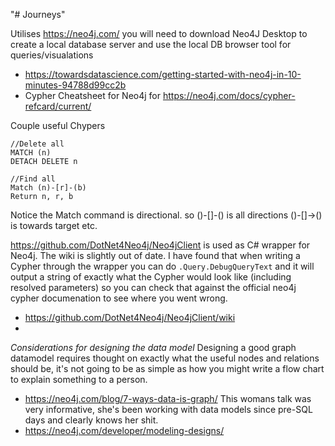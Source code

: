 "# Journeys" 

Utilises https://neo4j.com/ you will need to download Neo4J Desktop to create a local database server and use the local DB browser tool for queries/visualations

- https://towardsdatascience.com/getting-started-with-neo4j-in-10-minutes-94788d99cc2b
- Cypher Cheatsheet for Neo4j for https://neo4j.com/docs/cypher-refcard/current/

Couple useful Chypers

    //Delete all
    MATCH (n)
    DETACH DELETE n
    
    //Find all
    Match (n)-[r]-(b)
    Return n, r, b
    
Notice the Match command is directional. so ()-[]-() is all directions ()-[]->() is towards target etc.

https://github.com/DotNet4Neo4j/Neo4jClient is used as C# wrapper for Neo4j. The wiki is slightly out of date. I have found that when writing a Cypher through the wrapper you can do `.Query.DebugQueryText` and it will output a string of exactly what the Cypher would look like (including resolved parameters) so you can check that against the official neo4j cypher documenation to see where you went wrong.
- https://github.com/DotNet4Neo4j/Neo4jClient/wiki
- 

*Considerations for designing the data model*
Designing a good graph datamodel requires thought on exactly what the useful nodes and relations should be, it's not going to be as simple as how you might write a flow chart to explain something to a person.

- https://neo4j.com/blog/7-ways-data-is-graph/ This womans talk was very informative, she's been working with data models since pre-SQL days and clearly knows her shit.
- https://neo4j.com/developer/modeling-designs/
